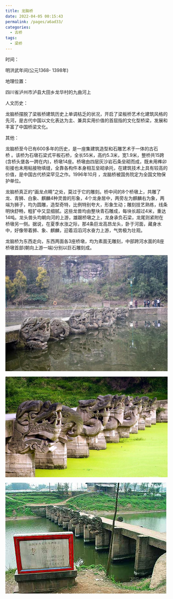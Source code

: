 ```yaml
---
title: 龙脑桥
date: 2022-04-05 00:15:43
permalink: /pages/a6ad33/
categories:
  - 古桥
tags:
  - 梁桥 
---
```

时间：

明洪武年间(公元1368- 1398年)

地理位置：

四川省泸州市泸县大田乡龙华村的九曲河上

人文历史：

龙脑桥摆脱了梁板桥建筑历史上单调枯乏的状况，开启了梁板桥艺术化建筑风格的先河，是古代中国以文化表达为主、兼具实用价值的首屈指的文化型桥梁，发展和丰富了中国桥梁文化。

其他：

龙脑桥至今已有600多年的历史，是一座集建筑造型和石雕艺术于一体的古石桥 。该桥为石墩石梁式平板石桥，全长55米，高约5.3米，宽1.9米，整桥共15跨(含桥头堡各一跨在内)，桥墩14座。桥墩由四层灰沙岩石条垒砌而成，既未用榫卯衔接也未用粘接物填缝，全靠各构件本身相互垒砌承托，在建筑技术上具有较高的价值，是中国古代桥梁罕见之作。1996年10月 ，龙脑桥被国务院定为全国文物保护单位。

龙脑桥真正的“画龙点睛”之处，莫过于它的雕刻。桥中间的8个桥墩上，共雕了龙、青狮、白象、麒麟4种灵兽的形象，4个龙身居中，两旁左为麒麟右为象，两端为狮子，均为圆雕，造型奇特，比例特别夸大，形象生动；雕刻技艺熟练，线条明快舒畅，粗犷中又显细腻。这些龙兽均由整块青石雕成，每块长超过4米，重达14吨。龙头兽头均朝向河的上游，雄踞桥墩之上，龙身承负石梁，龙尾则紧附在桥墩另一侧。据说，在夏季水涨之际，那4条巨龙高昂龙头，卧于河面，藏身水中，好像带着狮、象、麒麟，迎着滔滔河水奋力上游，气势极为壮观。

龙脑桥为东西走向，东西两面各3座桥墩，均为素面无雕刻，中部跨河水面的8座桥墩首部(朝向上游一端)分别以巨石雕刻成。

![龙脑桥](/img/photo/24.jpg)

![龙脑桥](/img/photo/25.jpg)

![龙脑桥](/img/photo/26.jpg)
